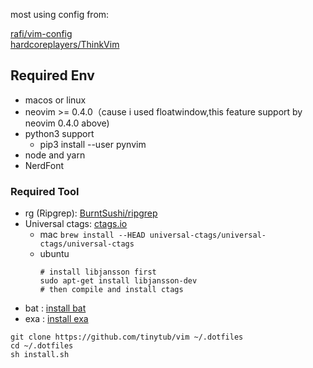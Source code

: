 most using config from:

[rafi/vim-config](https://github.com/rafi/vim-config)  
[hardcoreplayers/ThinkVim](https://github.com/hardcoreplayers/ThinkVim)

## Required Env

-   macos or linux
-   neovim >= 0.4.0（cause i used floatwindow,this feature support by neovim 0.4.0 above)
-   python3 support
    -   pip3 install --user pynvim
-   node and yarn
-   NerdFont

### Required Tool

-   rg (Ripgrep): [BurntSushi/ripgrep](https://github.com/BurntSushi/ripgrep)
-   Universal ctags: [ctags.io](https://ctags.io/)
    -   mac `brew install --HEAD universal-ctags/universal-ctags/universal-ctags`
    -   ubuntu
        ```
        # install libjansson first
        sudo apt-get install libjansson-dev
        # then compile and install ctags
        ```
-   bat : [install bat](https://github.com/sharkdp/bat)
-   exa : [install exa](https://github.com/ogham/exa)

```
git clone https://github.com/tinytub/vim ~/.dotfiles
cd ~/.dotfiles
sh install.sh
```
